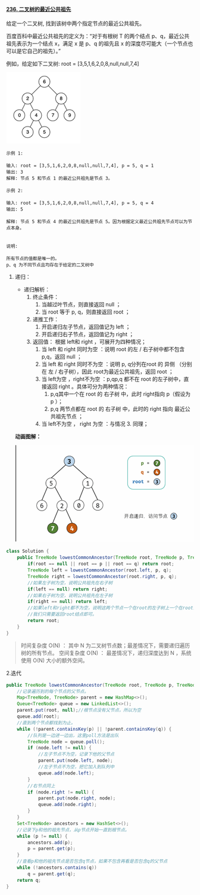 #### [236. 二叉树的最近公共祖先](https://leetcode-cn.com/problems/lowest-common-ancestor-of-a-binary-tree/)

给定一个二叉树, 找到该树中两个指定节点的最近公共祖先。

百度百科中最近公共祖先的定义为：“对于有根树 T 的两个结点 p、q，最近公共祖先表示为一个结点 x，满足 x 是 p、q 的祖先且 x 的深度尽可能大（一个节点也可以是它自己的祖先）。”

例如，给定如下二叉树:  root = [3,5,1,6,2,0,8,null,null,7,4]

![](image/binarysearchtree_improved.png)

 

```
示例 1:

输入: root = [3,5,1,6,2,0,8,null,null,7,4], p = 5, q = 1
输出: 3
解释: 节点 5 和节点 1 的最近公共祖先是节点 3。

示例 2:

输入: root = [3,5,1,6,2,0,8,null,null,7,4], p = 5, q = 4
输出: 5

解释: 节点 5 和节点 4 的最近公共祖先是节点 5。因为根据定义最近公共祖先节点可以为节点本身。


说明:

所有节点的值都是唯一的。
p、q 为不同节点且均存在于给定的二叉树中
```



1. 递归：

   - 递归解析：
     1. 终止条件：
        1. 当越过叶节点，则直接返回 null ；
        2. 当 root 等于 p, q，则直接返回 root ；
     2. 递推工作：
        1. 开启递归左子节点，返回值记为 left ；
        2. 开启递归右子节点，返回值记为 right ；
     3. 返回值： 根据 left和 right ，可展开为四种情况；
        1. 当 left 和 right 同时为空 ：说明 root 的左 / 右子树中都不包含 p,q，返回 null ；
        2. 当 left 和 right 同时不为空 ：说明 p, q分列在root 的 异侧 （分别在 左 / 右子树），因此 root为最近公共祖先，返回 root ；
        3. 当 left为空 ，right不为空 ：p,qp,q 都不在 root 的左子树中，直接返回 right 。具体可分为两种情况：
           1. p,q其中一个在 root 的 右子树 中，此时 right指向 p（假设为 p ）；
           2. p,q 两节点都在 root 的 右子树 中，此时的 right 指向 最近公共祖先节点 ；
        4. 当 left不为空 ， right 为空 ：与情况 3. 同理；
   
   
   
   **动画图解：**
   
   ![](image/leetcode236.gif)

```java
class Solution {
    public TreeNode lowestCommonAncestor(TreeNode root, TreeNode p, TreeNode q) {
        if(root == null || root == p || root == q) return root;
        TreeNode left = lowestCommonAncestor(root.left, p, q);
        TreeNode right = lowestCommonAncestor(root.right, p, q);
        //如果左子树为空，说明公共祖先在右子树
        if(left == null) return right;
        //如果右子树为空，说明公共祖先在左子树
        if(right == null) return left;
        //如果left和right都不为空，说明这两个节点一个在root的左子树上一个在root的右子树上，
        //我们只需要返回root结点即可。
        return root;
    }
}

```

> 时间复杂度 O(N) ： 其中 N 为二叉树节点数；最差情况下，需要递归遍历树的所有节点。
> 空间复杂度 O(N) ： 最差情况下，递归深度达到 N ，系统使用 O(N) 大小的额外空间。



2.迭代

```java
public TreeNode lowestCommonAncestor(TreeNode root, TreeNode p, TreeNode q) {
    //记录遍历到的每个节点的父节点。
    Map<TreeNode, TreeNode> parent = new HashMap<>();
    Queue<TreeNode> queue = new LinkedList<>();
    parent.put(root, null);//根节点没有父节点，所以为空
    queue.add(root);
    //直到两个节点都找到为止。
    while (!parent.containsKey(p) || !parent.containsKey(q)) {
        //队列是一边进一边出，这里poll方法是出队
        TreeNode node = queue.poll();
        if (node.left != null) {
            //左子节点不为空，记录下他的父节点
            parent.put(node.left, node);
            //左子节点不为空，把它加入到队列中
            queue.add(node.left);
        }
        //右节点同上
        if (node.right != null) {
            parent.put(node.right, node);
            queue.add(node.right);
        }
    }
    Set<TreeNode> ancestors = new HashSet<>();
    //记录下p和他的祖先节点，从p节点开始一直到根节点。
    while (p != null) {
        ancestors.add(p);
        p = parent.get(p);
    }
    //查看p和他的祖先节点是否包含q节点，如果不包含再看是否包含q的父节点
    while (!ancestors.contains(q))
        q = parent.get(q);
    return q;
}
```

